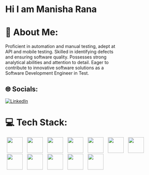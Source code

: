 # Hi I am Manisha Rana<br>
# 💫 About Me:
Proficient in automation and manual testing, adept at<br>API and mobile testing. Skilled in identifying defects<br>and ensuring software quality. Possesses strong<br>analytical abilities and attention to detail. Eager to<br>contribute to innovative software solutions as a<br>Software Development Engineer in Test.


## 🌐 Socials:
[![LinkedIn](https://img.shields.io/badge/LinkedIn-%230077B5.svg?logo=linkedin&logoColor=white)](https://linkedin.com/in/manisha-rana-a963652b2) 

# 💻 Tech Stack:
<img src="https://user-images.githubusercontent.com/25181517/184103699-d1b83c07-2d83-4d99-9a1e-83bd89e08117.png" height = "50px" width = "50px" hspace="5px" />
<img src="https://user-images.githubusercontent.com/25181517/184117353-4b437677-c4bb-4f4c-b448-af4920576732.png" height = "50px" width = "50px" hspace="5px" />
<img src="https://user-images.githubusercontent.com/68279555/200387386-276c709f-380b-46cc-81fd-f292985927a8.png" height = "50px" width = "50px" hspace="5px" />
<img src="https://user-images.githubusercontent.com/25181517/117207242-07d5a700-adf4-11eb-975e-be04e62b984b.png" height = "50px" width = "50px" hspace="5px" />
<img src="https://user-images.githubusercontent.com/25181517/117533873-484d4480-afef-11eb-9fad-67c8605e3592.png" height = "50px" width = "50px" hspace="5px" />
<img src="https://user-images.githubusercontent.com/25181517/117201156-9a724800-adec-11eb-9a9d-3cd0f67da4bc.png" height = "50px" width = "50px" hspace="5px" />
<img src="https://user-images.githubusercontent.com/25181517/117201470-f6d56780-adec-11eb-8f7c-e70e376cfd07.png" height = "50px" width = "50px" hspace="5px" />
<img src="https://user-images.githubusercontent.com/25181517/117447155-6a868a00-af3d-11eb-9cfe-245df15c9f3f.png" height = "50px" width = "50px" hspace="5px" />
<img src="https://user-images.githubusercontent.com/25181517/183912952-83784e94-629d-4c34-a961-ae2ae795b662.png" height = "50px" width = "50px" hspace="5px" />
<img src="https://user-images.githubusercontent.com/25181517/192108891-d86b6220-e232-423a-bf5f-90903e6887c3.png" height = "50px" width = "50px" hspace="5px" />
<img src="https://user-images.githubusercontent.com/25181517/192109061-e138ca71-337c-4019-8d42-4792fdaa7128.png" height = "50px" width = "50px" hspace="5px" /> 
<img src="https://user-images.githubusercontent.com/25181517/192108374-8da61ba1-99ec-41d7-80b8-fb2f7c0a4948.png" height = "50px" width = "50px" hspace="5px" /> 
<!--

![Java](https://img.shields.io/badge/java-%23ED8B00.svg?style=for-the-badge&logo=openjdk&logoColor=white) ![JavaScript](https://img.shields.io/badge/javascript-%23323330.svg?style=for-the-badge&logo=javascript&logoColor=%23F7DF1E) ![Jenkins](https://img.shields.io/badge/jenkins-%232C5263.svg?style=for-the-badge&logo=jenkins&logoColor=white)
-->

# 📊 GitHub Stats:
![](https://github-readme-stats.vercel.app/api?username=Manisha-Rana12&theme=dark&hide_border=false&include_all_commits=false&count_private=false)<br/>
![](https://github-readme-streak-stats.herokuapp.com/?user=Manisha-Rana12&theme=dark&hide_border=false)<br/>
![](https://github-readme-stats.vercel.app/api/top-langs/?username=Manisha-Rana12&theme=dark&hide_border=false&include_all_commits=false&count_private=false&layout=compact)

### 🔝 Top Contributed Repo
![](https://github-contributor-stats.vercel.app/api?username=Manisha-Rana12&limit=5&theme=dark&combine_all_yearly_contributions=true)

---
[![](https://visitcount.itsvg.in/api?id=Manisha-Rana12&icon=0&color=0)](https://visitcount.itsvg.in)

<!-- Proudly created with GPRM ( https://gprm.itsvg.in ) -->
